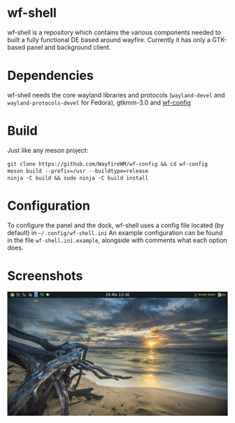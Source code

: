 # wf-shell

wf-shell is a repository which contains the various components needed to built a fully functional DE based around wayfire.
Currently it has only a GTK-based panel and background client.

# Dependencies

wf-shell needs the core wayland libraries and protocols (`wayland-devel` and `wayland-protocols-devel` for Fedora), gtkmm-3.0 and [wf-config](https://github.com/WayfireWM/wf-config)

# Build

Just like any meson project:
```
git clone https://github.com/WayfireWM/wf-config && cd wf-config
meson build --prefix=/usr --buildtype=release
ninja -C build && sudo ninja -C build install
```

# Configuration

To configure the panel and the dock, wf-shell uses a config file located (by default) in `~/.config/wf-shell.ini`
An example configuration can be found in the file `wf-shell.ini.example`, alongside with comments what each option does.

# Screenshots

![Panel & Background demo](/screenshot.png)
